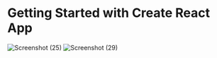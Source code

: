 # Getting Started with Create React App

![Screenshot (25)](https://user-images.githubusercontent.com/68459572/120881969-6d36d680-c5f2-11eb-95d7-a8478228cf44.png)
![Screenshot (29)](https://user-images.githubusercontent.com/68459572/120882137-52b12d00-c5f3-11eb-984f-eb4c469e5d1b.png)
